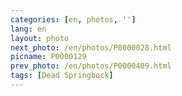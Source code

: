 ```yaml
---
categories: [en, photos, '']
lang: en
layout: photo
next_photo: /en/photos/P0000028.html
picname: P0000129
prev_photo: /en/photos/P0000409.html
tags: [Dead Springbock]
---
```

